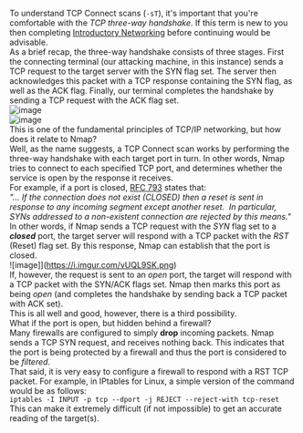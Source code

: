 To understand TCP Connect scans (`-sT`), it's important that you're comfortable with the _TCP three-way handshake_. If this term is new to you then completing [Introductory Networking](https://tryhackme.com/room/introtonetworking) before continuing would be advisable.  
As a brief recap, the three-way handshake consists of three stages. First the connecting terminal (our attacking machine, in this instance) sends a TCP request to the target server with the SYN flag set. The server then acknowledges this packet with a TCP response containing the SYN flag, as well as the ACK flag. Finally, our terminal completes the handshake by sending a TCP request with the ACK flag set.  
![image](https://muirlandoracle.co.uk/wp-content/uploads/2020/03/image-2.png)  
![image](https://i.imgur.com/ngzBWID.png)  
This is one of the fundamental principles of TCP/IP networking, but how does it relate to Nmap?  
Well, as the name suggests, a TCP Connect scan works by performing the three-way handshake with each target port in turn. In other words, Nmap tries to connect to each specified TCP port, and determines whether the service is open by the response it receives.  
For example, if a port is closed, [RFC 793](https://tools.ietf.org/html/rfc793) states that:  
_"... If the connection does not exist (CLOSED) then a reset is sent in response to any incoming segment except another reset.  In particular, SYNs addressed to a non-existent connection are rejected by this means."_  
In other words, if Nmap sends a TCP request with the _SYN_ flag set to a _**closed**_ port, the target server will respond with a TCP packet with the _RST_ (Reset) flag set. By this response, Nmap can establish that the port is closed.  
![image]](https://i.imgur.com/vUQL9SK.png)  
If, however, the request is sent to an _open_ port, the target will respond with a TCP packet with the SYN/ACK flags set. Nmap then marks this port as being _open_ (and completes the handshake by sending back a TCP packet with ACK set).  
This is all well and good, however, there is a third possibility.  
What if the port is open, but hidden behind a firewall?  
Many firewalls are configured to simply **drop** incoming packets. Nmap sends a TCP SYN request, and receives nothing back. This indicates that the port is being protected by a firewall and thus the port is considered to be _filtered_.  
That said, it is very easy to configure a firewall to respond with a RST TCP packet. For example, in IPtables for Linux, a simple version of the command would be as follows:  
`iptables -I INPUT -p tcp --dport -j REJECT --reject-with tcp-reset`  
This can make it extremely difficult (if not impossible) to get an accurate reading of the target(s).
